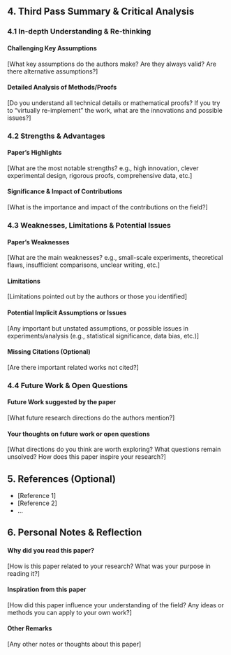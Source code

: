 
## 4. Third Pass Summary & Critical Analysis

<!-- Corresponds to the third pass of "How to Read a Paper"
  Goal: Full understanding, critical analysis, identify strengths, weaknesses, and potential issues. -->

<!-- You should include the technical details of the paper, and your critical analysis of the paper in this section. -->

### 4.1 In-depth Understanding & Re-thinking

#### Challenging Key Assumptions

[What key assumptions do the authors make? Are they always valid? Are there alternative assumptions?]

#### Detailed Analysis of Methods/Proofs

[Do you understand all technical details or mathematical proofs? If you try to “virtually re-implement” the work, what are the innovations and possible issues?]

### 4.2 Strengths & Advantages

#### Paper’s Highlights

[What are the most notable strengths? e.g., high innovation, clever experimental design, rigorous proofs, comprehensive data, etc.]

#### Significance & Impact of Contributions

[What is the importance and impact of the contributions on the field?]

### 4.3 Weaknesses, Limitations & Potential Issues

#### Paper’s Weaknesses

[What are the main weaknesses? e.g., small-scale experiments, theoretical flaws, insufficient comparisons, unclear writing, etc.]

#### Limitations

[Limitations pointed out by the authors or those you identified]

#### Potential Implicit Assumptions or Issues

[Any important but unstated assumptions, or possible issues in experiments/analysis (e.g., statistical significance, data bias, etc.)]

#### Missing Citations (Optional)

[Are there important related works not cited?]

### 4.4 Future Work & Open Questions

#### Future Work suggested by the paper

[What future research directions do the authors mention?]

#### Your thoughts on future work or open questions

[What directions do you think are worth exploring? What questions remain unsolved? How does this paper inspire your research?]

## 5. References (Optional)

<!-- List important references from the paper that you plan to read later -->

- [Reference 1]
- [Reference 2]
- ...

## 6. Personal Notes & Reflection

#### Why did you read this paper?

[How is this paper related to your research? What was your purpose in reading it?]

#### Inspiration from this paper

[How did this paper influence your understanding of the field? Any ideas or methods you can apply to your own work?]

#### Other Remarks

[Any other notes or thoughts about this paper]